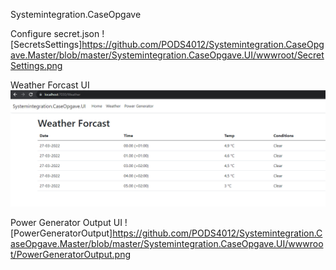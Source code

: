 Systemintegration.CaseOpgave

Configure secret.json
![SecretsSettings]https://github.com/PODS4012/Systemintegration.CaseOpgave.Master/blob/master/Systemintegration.CaseOpgave.UI/wwwroot/SecretSettings.png

Weather Forcast UI
![WeatherForcast](https://github.com/PODS4012/Systemintegration.CaseOpgave.Master/blob/master/Systemintegration.CaseOpgave.UI/wwwroot/WeatherForcast.png)

Power Generator Output UI
![PowerGeneratorOutput]https://github.com/PODS4012/Systemintegration.CaseOpgave.Master/blob/master/Systemintegration.CaseOpgave.UI/wwwroot/PowerGeneratorOutput.png